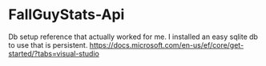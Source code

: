 # FallGuyStats-Api

Db setup reference that actually worked for me.
I installed an easy sqlite db to use that is persistent.
https://docs.microsoft.com/en-us/ef/core/get-started/?tabs=visual-studio

